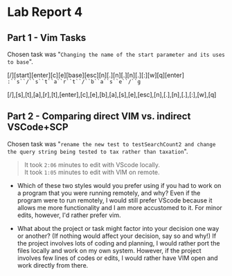 # Lab Report 4
## Part 1 - Vim Tasks
Chosen task was "`Changing the name of the start parameter and its uses to base`".

[/][start][enter][c][e][base][esc][n][.][n][.][n][.][:][w][q][enter]
`:``s``/``s``t``a``r``t``/``b``a``s``e``/``g`

[/],[s],[t],[a],[r],[t],[enter],[c],[e],[b],[a],[s],[e],[esc],[n],[.],[n],[.],[:],[w],[q]


## Part 2 - Comparing direct VIM vs. indirect VSCode+SCP
Chosen task was "`rename the new test to testSearchCount2 and change the query string being tested to tax rather than taxation`". 

> It took `2:06` minutes to edit with VScode locally. <br>
> It took `1:05` minutes to edit with VIM on remote.

* Which of these two styles would you prefer using if you had to work on a program that you were running remotely, and why?
Even if the program were to run remotely, I would still prefer VScode because it allows me more functionality and I am more accustomed to it.
For minor edits, however, I'd rather prefer vim.

* What about the project or task might factor into your decision one way or another? (If nothing would affect your decision, say so and why!)
If the project involves lots of coding and planning, I would rather port the files locally and work on my own system. However, if the project involves few lines of codes or edits, I would rather have VIM open and work directly from there.
